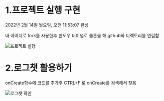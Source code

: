 # 1.프로젝트 실행 구현

2022년 2월 14일 월요일, 오전 11:53:07 완성

내 아이디로  fork를 사용한후 윈도우 터미널로 클론을 해 github와 디렉토리를 연결함

![프로젝트 실행](https://user-images.githubusercontent.com/91953080/153999758-aeb33386-b5fc-4798-ac0e-88e70c1e77e5.png)

# 2.로그챗 활용하기

onCreate함수에 코드를 추가후 CTRL+F 로 onCreate를 검색해서 찾음

![로그챗 확인](https://user-images.githubusercontent.com/91953080/153999852-a097e983-bb8d-4809-a2fc-53de2c46aca7.png)